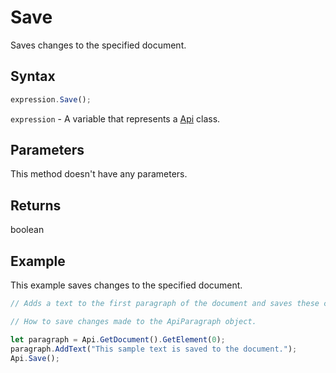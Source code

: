 # Save

Saves changes to the specified document.

## Syntax

```javascript
expression.Save();
```

`expression` - A variable that represents a [Api](../Api.md) class.

## Parameters

This method doesn't have any parameters.

## Returns

boolean

## Example

This example saves changes to the specified document.

```javascript editor-docx
// Adds a text to the first paragraph of the document and saves these changes.

// How to save changes made to the ApiParagraph object.

let paragraph = Api.GetDocument().GetElement(0);
paragraph.AddText("This sample text is saved to the document.");
Api.Save();
```
